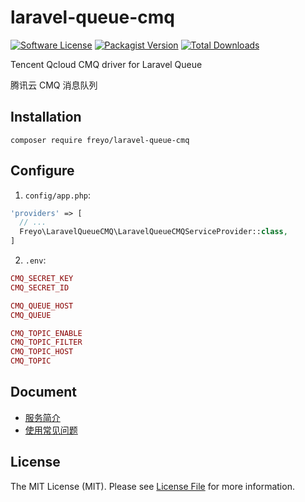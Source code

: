 # laravel-queue-cmq

[![Software License](https://img.shields.io/badge/license-MIT-brightgreen.svg?style=flat-square)](LICENSE)
[![Packagist Version](https://img.shields.io/packagist/v/freyo/laravel-queue-cmq.svg?style=flat-square)](https://packagist.org/packages/freyo/laravel-queue-cmq)
[![Total Downloads](https://img.shields.io/packagist/dt/freyo/laravel-queue-cmq.svg?style=flat-square)](https://packagist.org/packages/freyo/laravel-queue-cmq)

Tencent Qcloud CMQ driver for Laravel Queue

腾讯云 CMQ 消息队列

## Installation

  ```shell
  composer require freyo/laravel-queue-cmq
  ```

## Configure

1. `config/app.php`:

  ```php
  'providers' => [
    // ...
    Freyo\LaravelQueueCMQ\LaravelQueueCMQServiceProvider::class,
  ]
  ```
  
2. `.env`:

  ```php
  CMQ_SECRET_KEY
  CMQ_SECRET_ID
  
  CMQ_QUEUE_HOST
  CMQ_QUEUE
  
  CMQ_TOPIC_ENABLE
  CMQ_TOPIC_FILTER
  CMQ_TOPIC_HOST
  CMQ_TOPIC
  ```
  
## Document

- [服务简介](https://cloud.tencent.com/document/api/406/5853)
- [使用常见问题](https://cloud.tencent.com/document/api/406/8408)

## License

The MIT License (MIT). Please see [License File](LICENSE) for more information.
